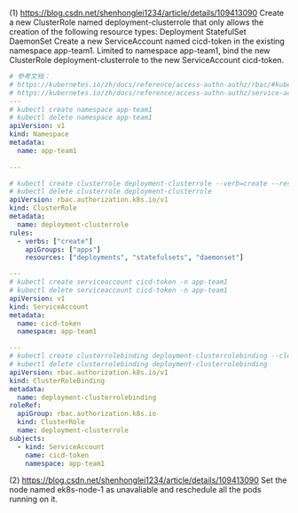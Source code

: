 

(1) https://blog.csdn.net/shenhonglei1234/article/details/109413090
Create a new ClusterRole named deployment-clusterrole that only allows the creation of the following resource types:
Deployment
StatefulSet
DaemonSet
Create a new ServiceAccount named cicd-token in the existing namespace app-team1.
Limited to namespace app-team1, bind the new ClusterRole deployment-clusterrole to the new ServiceAccount cicd-token.

```yaml
# 参考文档：
# https://kubernetes.io/zh/docs/reference/access-authn-authz/rbac/#kubectl-create-clusterrolebinding
# https://kubernetes.io/zh/docs/reference/access-authn-authz/service-accounts-admin/
---
# kubectl create namespace app-team1
# kubectl delete namespace app-team1
apiVersion: v1
kind: Namespace
metadata:
  name: app-team1
  
---

# kubectl create clusterrole deployment-clusterrole --verb=create --resource=deployments,statefulsets,daemonsets
# kubectl delete clusterrole deployment-clusterrole
apiVersion: rbac.authorization.k8s.io/v1
kind: ClusterRole
metadata:
  name: deployment-clusterrole
rules:
  - verbs: ["create"]
    apiGroups: ["apps"]
    resources: ["deployments", "statefulsets", "daemonset"]

---
# kubectl create serviceaccount cicd-token -n app-team1
# kubectl delete serviceaccount cicd-token -n app-team1
apiVersion: v1
kind: ServiceAccount
metadata:
  name: cicd-token
  namespace: app-team1

---
# kubectl create clusterrolebinding deployment-clusterrolebinding --clusterrole=deployment-clusterrole --serviceaccount=app-team1:cicd-token
# kubectl delete clusterrolebinding deployment-clusterrolebinding
apiVersion: rbac.authorization.k8s.io/v1
kind: ClusterRoleBinding
metadata:
  name: deployment-clusterrolebinding
roleRef:
  apiGroup: rbac.authorization.k8s.io
  kind: ClusterRole
  name: deployment-clusterrole
subjects:
  - kind: ServiceAccount
    name: cicd-token
    namespace: app-team1

```


(2) https://blog.csdn.net/shenhonglei1234/article/details/109413090
Set the node named ek8s-node-1 as unavaliable and reschedule all the pods running on it.


